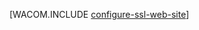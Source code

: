 <properties linkid="develop-net-common-tasks-enable-ssl-web-site" urlDisplayName="SSL para Sites" pageTitle="Habilitar HTTPS para um Site do Azure - Centro de desenvolvimento do .NET" metaKeywords="" description="Saiba como habilitar o SSL com um Site do Azure." metaCanonical="" services="web-sites" documentationCenter=".NET" title="" authors=""  solutions="" writer="" manager="" editor=""  />





[WACOM.INCLUDE [configure-ssl-web-site](../includes/configure-ssl-web-site.md)]

